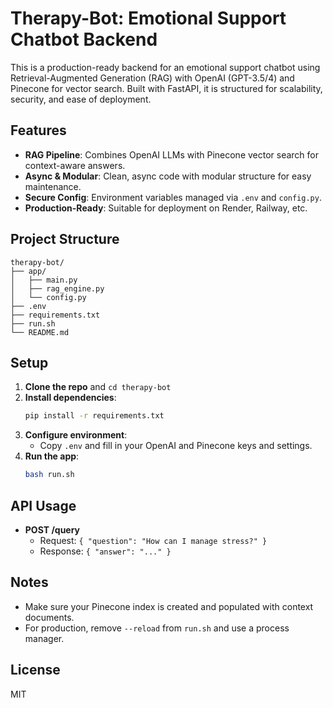 # Therapy-Bot: Emotional Support Chatbot Backend

This is a production-ready backend for an emotional support chatbot using Retrieval-Augmented Generation (RAG) with OpenAI (GPT-3.5/4) and Pinecone for vector search. Built with FastAPI, it is structured for scalability, security, and ease of deployment.

## Features
- **RAG Pipeline**: Combines OpenAI LLMs with Pinecone vector search for context-aware answers.
- **Async & Modular**: Clean, async code with modular structure for easy maintenance.
- **Secure Config**: Environment variables managed via `.env` and `config.py`.
- **Production-Ready**: Suitable for deployment on Render, Railway, etc.

## Project Structure
```
therapy-bot/
├── app/
│   ├── main.py
│   ├── rag_engine.py
│   └── config.py
├── .env
├── requirements.txt
├── run.sh
└── README.md
```

## Setup
1. **Clone the repo** and `cd therapy-bot`
2. **Install dependencies**:
   ```bash
   pip install -r requirements.txt
   ```
3. **Configure environment**:
   - Copy `.env` and fill in your OpenAI and Pinecone keys and settings.
4. **Run the app**:
   ```bash
   bash run.sh
   ```

## API Usage
- **POST /query**
  - Request: `{ "question": "How can I manage stress?" }`
  - Response: `{ "answer": "..." }`

## Notes
- Make sure your Pinecone index is created and populated with context documents.
- For production, remove `--reload` from `run.sh` and use a process manager.

## License
MIT 